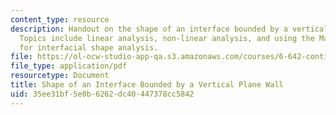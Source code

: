 ```yaml
---
content_type: resource
description: Handout on the shape of an interface bounded by a vertical plane wall.
  Topics include linear analysis, non-linear analysis, and using the Mathematica program
  for interfacial shape analysis.
file: https://ol-ocw-studio-app-qa.s3.amazonaws.com/courses/6-642-continuum-electromechanics-fall-2008/35ee31bf5e0b6262dc40447378cc5842_vertical_wall.pdf
file_type: application/pdf
resourcetype: Document
title: Shape of an Interface Bounded by a Vertical Plane Wall
uid: 35ee31bf-5e0b-6262-dc40-447378cc5842
---
```

